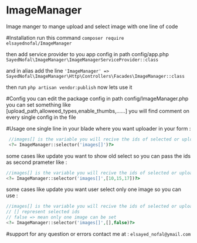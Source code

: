 # ImageManager
Image manger to mange upload and select image with one line of code

#Installation
run this command ` composer require elsayednofal/ImageManager `

  then 
add service provider to you app config in path config/app.php
` SayedNofal\ImageManager\ImageManagerServiceProvider::class ` 

and in alias add the line 
` 'ImageManager' => SayedNofal\ImageManager\Http\Controllers\Facades\ImageManager::class `

 then run ` php artisan vendor:publish `
 now lets use it 
 
#Config
you can  edit the package config in path config/ImageManager.php
you can set something like [upload_path,alloweed_types,enable_thumbs,......]
you will find comment on every single config in the file
 
#Usage
one single line in your blade where you want uploader in your form :
```php  
 //images[] is the variable you will recive the ids of selected or uploaded images in 
 <?= ImageManager::selector('images[]')?>
 ``` 
 
some cases like update you want to show old select so you can pass the ids as second prameter like :
 ```php  
 //images[] is the variable you will recive the ids of selected or uploaded images in 
 <?= ImageManager::selector('images[]',[10,15,17])?>
 ``` 
some cases like update you want user select only one image so you can use  :
  ```php  
 //images[] is the variable you will recive the ids of selected or uploaded images in 
 // [] represent selected ids
 // false => mean only one image can be set
 <?= ImageManager::selector('images[]',[],false)?>
 ```
 
 #support
 for any question or errors contact me at : `elsayed_nofal@ymail.com`
 
